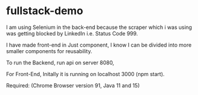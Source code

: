 # fullstack-demo

I am using Selenium in the back-end because the scraper which i was using was getting blocked by LinkedIn i.e. Status Code 999.

I have made front-end in Just component, I know I can be divided into more smaller components for reusability.

To run the Backend, run api on server 8080,

For Front-End, Initally it is running on localhost 3000 (npm start).

Required: (Chrome Browser version 91, Java 11 and 15)
